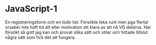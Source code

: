 # JavaScript-1
En registreringsform och en todo list.
Försökte leka runt men pga flertal orsaker inte haft tid att eller motivation att klara av att nå VG delarna. 
Har försökt så gott jag kan och provat olika sätt och stilar och hittade tillslut några sätt som fick det att fungera.
